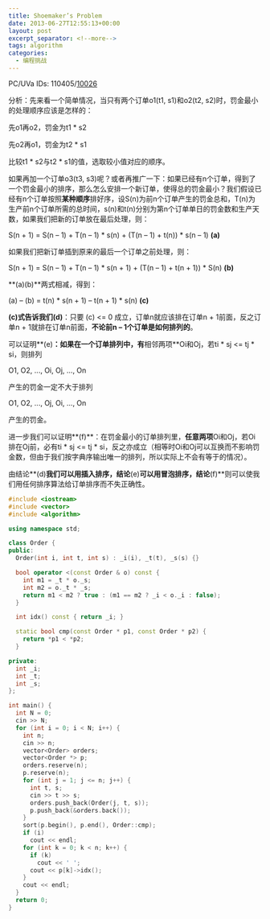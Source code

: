 ```yaml
---
title: Shoemaker’s Problem
date: 2013-06-27T12:55:13+00:00
layout: post
excerpt_separator: <!--more-->
tags: algorithm
categories:
  - 编程挑战
---
```

PC/UVa IDs: 110405/<a href="http://uva.onlinejudge.org/index.php?option=com_onlinejudge&#038;Itemid=8&#038;page=show_problem&#038;problem=967" target="_blank">10026</a>

分析：先来看一个简单情况，当只有两个订单o1(t1, s1)和o2(t2, s2)时，罚金最小的处理顺序应该是怎样的：
  
先o1再o2，罚金为t1 * s2
  
先o2再o1，罚金为t2 * s1
  
比较t1 \* s2与t2 \* s1的值，选取较小值对应的顺序。<!--more-->


  
如果再加一个订单o3(t3, s3)呢？或者再推广一下：如果已经有n个订单，得到了一个罚金最小的排序，那么怎么安排一个新订单，使得总的罚金最小？我们假设已经有n个订单按照**某种顺序**排好序，设S(n)为前n个订单产生的罚金总和，T(n)为生产前n个订单所需的总时间，s(n)和t(n)分别为第n个订单单日的罚金数和生产天数，如果我们把新的订单放在最后处理，则：
  
S(n + 1) = S(n &#8211; 1) + T(n &#8211; 1) \* s(n) + (T(n &#8211; 1) + t(n)) \* s(n &#8211; 1) **(a)**
  
如果我们把新订单插到原来的最后一个订单之前处理，则：
  
S(n + 1) = S(n &#8211; 1) + T(n &#8211; 1) \* s(n + 1) + (T(n &#8211; 1) + t(n + 1)) \* S(n) **(b)**
  
**(a)(b)**两式相减，得到：
  
(a) &#8211; (b) = t(n) \* s(n + 1) &#8211; t(n + 1) \* s(n) **(c)**
  
**(c)**式告诉我们**(d)**：只要 (c) <= 0 成立，订单n就应该排在订单n + 1前面，反之订单n + 1就排在订单n前面，**不论前n &#8211; 1个订单是如何排列的**。
  
可以证明**(e)**：如果在一个订单排列中，有**相邻两项**Oi和Oj，若ti * sj <= tj * si，则排列
  
O1, O2, ..., Oi, Oj, ..., On
  
产生的罚金一定不大于排列
  
O1, O2, ..., Oj, Oi, ..., On
  
产生的罚金。
  
进一步我们可以证明**(f)**：在罚金最小的订单排列里，**任意两项**Oi和Oj，若Oi排在Oj前，必有ti * sj <= tj * si，反之亦成立（相等时Oi和Oj可以互换而不影响罚金数，但由于我们按字典序输出唯一的排列，所以实际上不会有等于的情况）。
  
由结论**(d)**我们可以用插入排序，结论**(e)**可以用冒泡排序，结论**(f)**则可以使我们用任何排序算法给订单排序而不失正确性。

```cpp
#include <iostream>
#include <vector>
#include <algorithm>

using namespace std;

class Order {
public:
  Order(int i, int t, int s) : _i(i), _t(t), _s(s) {}

  bool operator <(const Order & o) const {
    int m1 = _t * o._s;
    int m2 = o._t * _s;
    return m1 < m2 ? true : (m1 == m2 ? _i < o._i : false);
  }

  int idx() const { return _i; }

  static bool cmp(const Order * p1, const Order * p2) {
    return *p1 < *p2;
  }

private:
  int _i;
  int _t;
  int _s;
};

int main() {
  int N = 0;
  cin >> N;
  for (int i = 0; i < N; i++) {
    int n;
    cin >> n;
    vector<Order> orders;
    vector<Order *> p;
    orders.reserve(n);
    p.reserve(n);
    for (int j = 1; j <= n; j++) {
      int t, s;
      cin >> t >> s;
      orders.push_back(Order(j, t, s));
      p.push_back(&orders.back());
    }
    sort(p.begin(), p.end(), Order::cmp);
    if (i)
      cout << endl;
    for (int k = 0; k < n; k++) {
      if (k)
        cout << ' ';
      cout << p[k]->idx();
    }
    cout << endl;
  }
  return 0;
}
```

